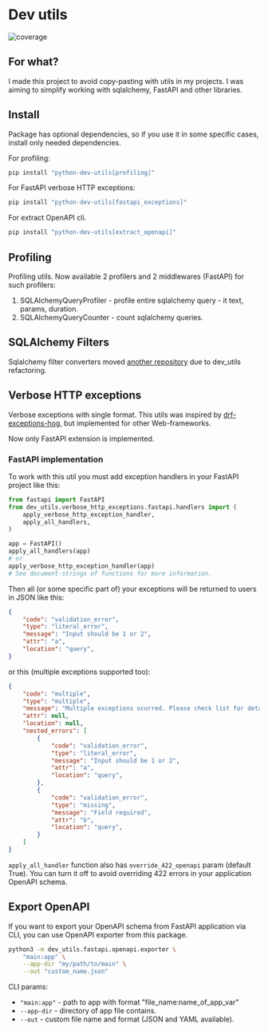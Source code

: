 
# Dev utils

![coverage](./coverage.svg)

## For what?

I made this project to avoid copy-pasting with utils in my projects. I was aiming to simplify
working with sqlalchemy, FastAPI and other libraries.

## Install

Package has optional dependencies, so if you use it in some specific cases, install only needed
dependencies.

For profiling:

```bash
pip install "python-dev-utils[profiling]"
```

For FastAPI verbose HTTP exceptions:

```bash
pip install "python-dev-utils[fastapi_exceptions]"
```

For extract OpenAPI cli.

```bash
pip install "python-dev-utils[extract_openapi]"
```

## Profiling

Profiling utils. Now available 2 profilers and 2 middlewares (FastAPI) for such profilers:

1. SQLAlchemyQueryProfiler - profile entire sqlalchemy query - it text, params, duration.
2. SQLAlchemyQueryCounter - count sqlalchemy queries.

## SQLAlchemy Filters

Sqlalchemy filter converters moved [another repository](https://github.com/ALittleMoron/sqlalchemy_filter_converter)
due to dev_utils refactoring.

## Verbose HTTP exceptions

Verbose exceptions with single format. This utils was inspired by
[drf-exceptions-hog](https://github.com/PostHog/drf-exceptions-hog), but implemented for other
Web-frameworks.

Now only FastAPI extension is implemented.

### FastAPI implementation

To work with this util you must add exception handlers in your FastAPI project like this:

```python
from fastapi import FastAPI
from dev_utils.verbose_http_exceptions.fastapi.handlers import (
    apply_verbose_http_exception_handler,
    apply_all_handlers,
)

app = FastAPI()
apply_all_handlers(app)
# or
apply_verbose_http_exception_handler(app)
# See document-strings of functions for more information.
```

Then all (or some specific part of) your exceptions will be returned to users in JSON like this:

```json
{
    "code": "validation_error",
    "type": "literal_error",
    "message": "Input should be 1 or 2",
    "attr": "a",
    "location": "query",
}
```

or this (multiple exceptions supported too):

```json
{
    "code": "multiple",
    "type": "multiple",
    "message": "Multiple exceptions ocurred. Please check list for details.",
    "attr": null,
    "location": null,
    "nested_errors": [
        {
            "code": "validation_error",
            "type": "literal_error",
            "message": "Input should be 1 or 2",
            "attr": "a",
            "location": "query",
        },
        {
            "code": "validation_error",
            "type": "missing",
            "message": "Field required",
            "attr": "b",
            "location": "query",
        }
    ]
}
```

`apply_all_handler` function also has `override_422_openapi` param (default True). You can turn
it off to avoid overriding 422 errors in your application OpenAPI schema.

## Export OpenAPI

If you want to export your OpenAPI schema from FastAPI application via CLI, you can use
OpenAPI exporter from this package.

```bash
python3 -m dev_utils.fastapi.openapi.exporter \
    "main:app" \
    --app-dir "my/path/to/main" \
    --out "custom_name.json"
```

CLI params:

- `"main:app"` - path to app with format "file_name:name_of_app_var"
- `--app-dir`  - directory of app file contains.
- `--out`      - custom file name and format (JSON and YAML available).
